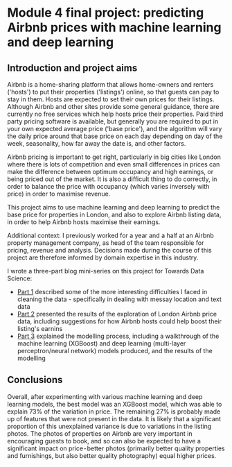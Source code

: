﻿# Module 4 final project: predicting Airbnb prices with machine learning and deep learning

## Introduction and project aims

Airbnb is a home-sharing platform that allows home-owners and renters ('hosts') to put their properties ('listings') online, so that guests can pay to stay in them. Hosts are expected to set their own prices for their listings. Although Airbnb and other sites provide some general guidance, there are currently no free services which help hosts price their properties. Paid third party pricing software is available, but generally you are required to put in your own expected average price ('base price'), and the algorithm will vary the daily price around that base price on each day depending on day of the week, seasonality, how far away the date is, and other factors.

Airbnb pricing is important to get right, particularly in big cities like London where there is lots of competition and even small differences in prices can make the difference between optimum occupancy and high earnings, or being priced out of the market. It is also a difficult thing to do correctly, in order to balance the price with occupancy (which varies inversely with price) in order to maximise revenue.

This project aims to use machine learning and deep learning to predict the base price for properties in London, and also to explore Airbnb listing data, in order to help Airbnb hosts maximise their earnings.

Additional context: I previously worked for a year and a half at an Airbnb property management company, as head of the team responsible for pricing, revenue and analysis. Decisions made during the course of this project are therefore informed by domain expertise in this industry.

I wrote a three-part blog mini-series on this project for Towards Data Science:
- [Part 1](#https://towardsdatascience.com/predicting-airbnb-prices-with-deep-learning-part-1-how-to-clean-up-airbnb-data-a5d58e299f6c?source=friends_link&sk=0ad5a63e68210846c65f231826921a00) described some of the more interesting difficulties I faced in cleaning the data - specifically in dealing with messay location and text data
- [Part 2](#https://towardsdatascience.com/predicting-airbnb-prices-with-deep-learning-part-2-how-to-improve-your-nightly-price-50ea8bc2bd29?source=friends_link&sk=dfa75bf21a5f2886d2a38f9bdca1f351) presented the results of the exploration of London Airbnb price data, including suggestions for how Airbnb hosts could help boost their listing's earnins
- [Part 3](#https://towardsdatascience.com/predicting-airbnb-prices-with-machine-learning-and-deep-learning-f46d44afb8a6?source=friends_link&sk=d380dccd3606a025df173598bae3b445) explained the modelling process, including a walkthrough of the machine learning (XGBoost) and deep learning (multi-layer perceptron/neural network) models produced, and the results of the modelling



## Conclusions

Overall, after experimenting with various machine learning and deep learning models, the best model was an XGBoost model, which was able to explain 73% of the variation in price. The remaining 27% is probably made up of features that were not present in the data. It is likely that a significant proportion of this unexplained variance is due to variations in the listing photos. The photos of properties on Airbnb are very important in encouraging guests to book, and so can also be expected to have a significant impact on price - better photos (primarily better quality properties and furnishings, but also better quality photography) equal higher prices.